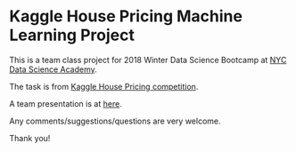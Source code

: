 # Kaggle House Pricing Machine Learning Project

This is a team class project for 2018 Winter Data Science Bootcamp at [NYC Data Science Academy](https://nycdatascience.com).

The task is from [Kaggle House Pricing competition](https://www.kaggle.com/c/house-prices-advanced-regression-techniques).

A team presentation is at [here](https://1drv.ms/p/s!Aq0vgYBoUCwxgcF8fPk0RYKv3Zhv6Q).

Any comments/suggestions/questions are very welcome.

Thank you!
